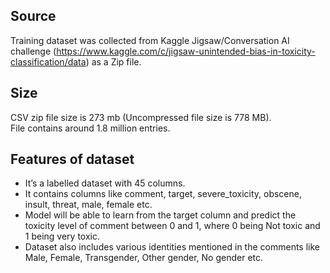 ## Source
Training dataset  was collected from Kaggle Jigsaw/Conversation AI challenge (https://www.kaggle.com/c/jigsaw-unintended-bias-in-toxicity-classification/data) as a Zip file.


## Size
CSV zip file size is 273 mb (Uncompressed file size is 778 MB).                     
File contains around 1.8 million entries. 


## Features of dataset 
* It’s a labelled dataset with 45 columns.
* It contains columns like comment, target, severe_toxicity, obscene, insult, threat, male, female etc.
* Model will be able to learn from the target column and predict the toxicity level of comment between 0 and 1, where 0 being Not toxic and 1 being very toxic.
* Dataset also includes various identities mentioned in the comments like Male, Female, Transgender, Other gender, No gender etc.


